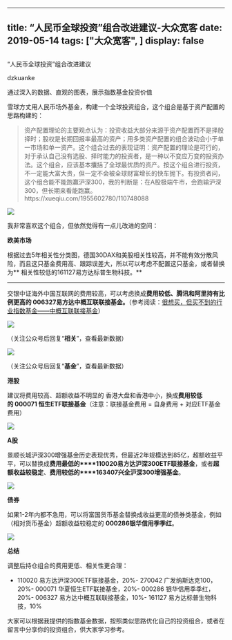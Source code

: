 
---
title:   “人民币全球投资”组合改进建议-大众宽客
date: 2019-05-14
tags: ["大众宽客", ]
display: false
---


## 



“人民币全球投资”组合改进建议




dzkuanke




通过深入的数据、直观的图表，展示指数基金投资价值


雪球方丈用人民币场外基金，构建一个全球投资组合，这个组合是基于资产配置的思路构建的：

> <section class="js_blockquote_digest"><section>资产配置理论的主要观点认为：投资收益大部分来源于资产配置而不是择股择时；股权是长期回报率最高的资产；用多类资产配置的组合波动会小于单一市场和单一资产。这个组合过去的表现证明：资产配置的理论是可行的，对于承认自己没有选股、择时能力的投资者，是一种以不变应万变的投资办法。这个组合，应该基本攮括了全球最优质的资产。按这个组合进行投资，不一定能大富大贵，但一定不会被全球财富增长的快车抛下。有投资者问，这个组合能不能跑赢沪深300，我的判断是：在A股极端牛市，会跑输沪深300，但长期来看能跑赢。</section></section><section class="blockquote_info js_blockquote_source" data-json="%7B%22type%22%3A%22out%22%2C%22source%22%3A%22url%22%2C%22digest%22%3A%22%22%2C%22digestLen%22%3A186%2C%22text%22%3A%22%E8%B5%84%E4%BA%A7%E9%85%8D%E7%BD%AE%E7%90%86%E8%AE%BA%E7%9A%84%E4%B8%BB%E8%A6%81%E8%A7%82%E7%82%B9%E8%AE%A4%E4%B8%BA%EF%BC%9A%E6%8A%95%E8%B5%84%E6%94%B6%E7%9B%8A%E5%A4%A7%E9%83%A8%E5%88%86%E6%9D%A5%E6%BA%90%E4%BA%8E%E8%B5%84%E4%BA%A7%E9%85%8D%E7%BD%AE%E8%80%8C%E4%B8%8D%E6%98%AF%E6%8B%A9%E8%82%A1%E6%8B%A9%E6%97%B6%EF%BC%9B%E8%82%A1%E6%9D%83%E6%98%AF%E9%95%BF%E6%9C%9F%E5%9B%9E%E6%8A%A5%E7%8E%87%E6%9C%80%E9%AB%98%E7%9A%84%E8%B5%84%E4%BA%A7%EF%BC%9B%E7%94%A8%E5%A4%9A%E7%B1%BB%E8%B5%84%E4%BA%A7%E9%85%8D%E7%BD%AE%E7%9A%84%E7%BB%84%E5%90%88%E6%B3%A2%E5%8A%A8%E4%BC%9A%E5%B0%8F%E4%BA%8E%E5%8D%95%E4%B8%80%E5%B8%82%E5%9C%BA%E5%92%8C%E5%8D%95%E4%B8%80%E8%B5%84%E4%BA%A7%E3%80%82%E8%BF%99%E4%B8%AA%E7%BB%84%E5%90%88%EF%BC%8C%E5%BA%94%E8%AF%A5%E5%9F%BA%E6%9C%AC%E6%94%AE%E6%8B%AC%E4%BA%86%E5%85%A8%E7%90%83%E6%9C%80%E4%BC%98%E8%B4%A8%E7%9A%84%E8%B5%84%E4%BA%A7%E3%80%82%E6%8C%89%E8%BF%99%E4%B8%AA%E7%BB%84%E5%90%88%E8%BF%9B%E8%A1%8C%E6%8A%95%E8%B5%84%EF%BC%8C%E4%B8%8D%E4%B8%80%E5%AE%9A%E8%83%BD%E5%A4%A7%E5%AF%8C%E5%A4%A7%E8%B4%B5%EF%BC%8C%E4%BD%86%E4%B8%80%E5%AE%9A%E4%B8%8D%E4%BC%9A%E8%A2%AB%E5%85%A8%E7%90%83%E8%B4%A2%E5%AF%8C%E5%A2%9E%E9%95%BF%E7%9A%84%E5%BF%AB%E8%BD%A6%E6%8A%9B%E4%B8%8B%E3%80%82%E6%9C%89%E6%8A%95%E8%B5%84%E8%80%85%E9%97%AE%EF%BC%8C%E8%BF%99%E4%B8%AA%E7%BB%84%E5%90%88%E8%83%BD%E4%B8%8D%E8%83%BD%E8%B7%91%E8%B5%A2%E6%B2%AA%E6%B7%B1300%EF%BC%8C%E6%88%91%E7%9A%84%E5%88%A4%E6%96%AD%E6%98%AF%EF%BC%9A%E5%9C%A8A%E8%82%A1%E6%9E%81%E7%AB%AF%E7%89%9B%E5%B8%82%EF%BC%8C%E4%BC%9A%E8%B7%91%E8%BE%93%E6%B2%AA%E6%B7%B1300%EF%BC%8C%E4%BD%86%E9%95%BF%E6%9C%9F%E6%9D%A5%E7%9C%8B%E8%83%BD%E8%B7%91%E8%B5%A2%E3%80%82%22%2C%22article%22%3A%7B%7D%2C%22hasReportOverSize%22%3Afalse%2C%22from%22%3A%22https%3A%2F%2Fxueqiu.com%2F1955602780%2F110748088%22%7D">https://xueqiu.com/1955602780/110748088</section>



<img class="rich_pages" data-ratio="0.71900826446281" data-s="300,640" src="https://mmbiz.qpic.cn/mmbiz_png/PKw3FQPmhIiaX2h0ib0bFcC5ZYqrpaFMgTCx6DpkIUsibW0XjQzQ5fBicEMWQmkibpuw7w3GvAWD1xmmCE0lMKyCNJQ/640?wx_fmt=png" data-type="png" data-w="968" style=""/>



我非常喜欢这个组合，但依然觉得有一点儿改进的空间：



**欧美市场**

根据过去5年相关性分类图，德国30DAX和美股相关性较高，并不能有效分散风险，而且这只基金费用高、跟踪误差大，所以可以考虑不配置这只基金，或者替换为** 相关性较低的161127易方达标普生物科技。**

****

交银中证海外中国互联网的费用较高，可以考虑换成**费用较低、腾讯和阿里持有比例更高的&nbsp;006327易方达中概互联联接基金。**（参考阅读：[很想买，但买不到的行业指数基金——中概互联联接基金](http://mp.weixin.qq.com/s?__biz=MzAwMTc1MDcwNw==&amp;mid=2648274206&amp;idx=1&amp;sn=fb5eda733f322cd3387bd939ee43c125&amp;chksm=82f936c2b58ebfd4e4325c0b15e0b3e3237b778c75338aa21c8faf0b5fbf18c623d03cd63933&amp;scene=21#wechat_redirect)）

<img src="https://mmbiz.qpic.cn/mmbiz_png/PKw3FQPmhIia5U3rAkYpAnicnrZgpMrXEANNBuMA3yVFsEpunIzDtNz5Qe5aGuv6JqHkcjuAA4HPRRnxfd3OK9lQ/640?wx_fmt=png" data-type="png" class="" data-ratio="1.5714285714285714" data-w="840"/>

（关注公众号后回复“**相关**”，查看最新数据）



<img class="rich_pages" data-ratio="0.6639209225700164" data-s="300,640" src="https://mmbiz.qpic.cn/mmbiz_png/PKw3FQPmhIiaX2h0ib0bFcC5ZYqrpaFMgTFL9SpTyYHN5saibhhe9q8ZiaeibvJUVPups4Wnpx2drLictiaOyUl04Zldw/640?wx_fmt=png" data-type="png" data-w="1214" style=""/>

（关注公众号后回复“**基金**”，查看最新数据）





**港股**

建议将费用较高、超额收益不明显的 香港大盘和香港中小，换成**费用较低的&nbsp;000071 恒生ETF联接基金**（注意：联接基金费用 = 自身费用 + 对应ETF基金费用）

<img class="rich_pages" data-ratio="0.4332784184514003" data-s="300,640" src="https://mmbiz.qpic.cn/mmbiz_png/PKw3FQPmhIiaX2h0ib0bFcC5ZYqrpaFMgTHMIibHH2aqnIzeWF9onb00WfVee5MWns2D5E2C6F61g1nrlOSNOyMdA/640?wx_fmt=png" data-type="png" data-w="1214" style=""/>



**A股**

景顺长城沪深300增强基金历史表现优秀，但最近2年规模达到85亿，超额收益平平，可以替换成**费用最低的****110020易方达沪深300ETF联接基金**，或者**超额收益较稳定**、**费用较低的****163407兴全沪深300增强基金**。

<img class="rich_pages" data-copyright="0" data-ratio="0.8932676518883416" data-s="300,640" src="https://mmbiz.qpic.cn/mmbiz_png/PKw3FQPmhIiaX2h0ib0bFcC5ZYqrpaFMgTn4mQDeG6kkDMoMTaN9SY0E3uPqSvN7zibv7iawWHKof6ugb0sEciazSaQ/640?wx_fmt=png" data-type="png" data-w="1218" style=""/>



**债券**

如果1-2年内都不急用，可以将富国货币基金替换成收益更高的债券类基金，例如（相对货币基金）超额收益较稳定的 **000286银华信用季季红**。

<img class="rich_pages" data-ratio="0.5281456953642384" data-s="300,640" src="https://mmbiz.qpic.cn/mmbiz_png/PKw3FQPmhIiaX2h0ib0bFcC5ZYqrpaFMgTDMAp8tnkknAzcichQ0js3u1J0C2szGh12bcUiaQGK0ka5LpjibfDBbC8Q/640?wx_fmt=png" data-type="png" data-w="1208" style=""/>



**总结**

调整后持仓组合的费用更低、相关性更合理：
- 110020 易方达沪深300ETF联接基金，20%- 270042 广发纳斯达克100， 20%- 000071 华夏恒生ETF联接基金，20%- 000286 银华信用季季红，20%- 006327&nbsp;易方达中概互联联接基金，10%- 161127 易方达标普生物科技，10%


大家可以根据我提供的指数基金数据，按照类似思路优化自己的投资组合，或者在留言中分享你的投资组合，供大家学习参考。









